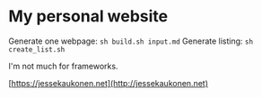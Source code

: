 # My personal website

Generate one webpage: `sh build.sh input.md`
Generate listing: `sh create_list.sh`

I'm not much for frameworks.

[https://jessekaukonen.net](http://jessekaukonen.net)
